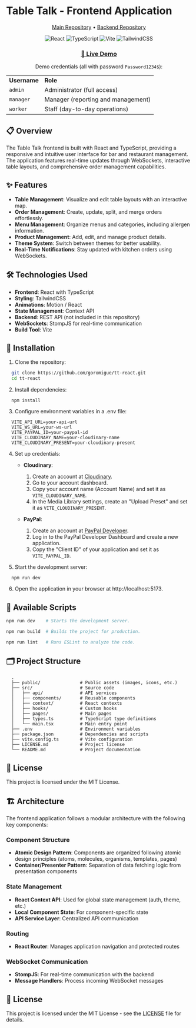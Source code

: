 # Table Talk - Frontend Application

<div align="center">
  <p>
    <a href="https://github.com/gorocode/tt-bar-manager">Main Repository</a> •
    <a href="https://github.com/gorocode/tt-spring">Backend Repository</a>
  </p>
</div>

<div align="center">
  <img src="https://img.shields.io/badge/React-61DAFB?style=for-the-badge&logo=react&logoColor=black" alt="React" />
  <img src="https://img.shields.io/badge/TypeScript-3178C6?style=for-the-badge&logo=typescript&logoColor=white" alt="TypeScript" />
  <img src="https://img.shields.io/badge/Vite-646CFF?style=for-the-badge&logo=vite&logoColor=white" alt="Vite" />
  <img src="https://img.shields.io/badge/TailwindCSS-06B6D4?style=for-the-badge&logo=tailwindcss&logoColor=white" alt="TailwindCSS" />
</div>

<div align="center">
  <h3><a href="https://tt.gorocode.dev/manager" target="_blank">🔗 Live Demo</a></h3>
  <p>Demo credentials (all with password <code>Password1234$</code>):</p>
  <table>
    <tr>
      <td><strong>Username</strong></td>
      <td><strong>Role</strong></td>
    </tr>
    <tr>
      <td><code>admin</code></td>
      <td>Administrator (full access)</td>
    </tr>
    <tr>
      <td><code>manager</code></td>
      <td>Manager (reporting and management)</td>
    </tr>
    <tr>
      <td><code>worker</code></td>
      <td>Staff (day-to-day operations)</td>
    </tr>
  </table>
</div>

## 📋 Overview

The Table Talk frontend is built with React and TypeScript, providing a responsive and intuitive user interface for bar and restaurant management. The application features real-time updates through WebSockets, interactive table layouts, and comprehensive order management capabilities.

## ✨ Features

- **Table Management**: Visualize and edit table layouts with an interactive map.
- **Order Management**: Create, update, split, and merge orders effortlessly.
- **Menu Management**: Organize menus and categories, including allergen information.
- **Product Management**: Add, edit, and manage product details.
- **Theme System**: Switch between themes for better usability.
- **Real-Time Notifications**: Stay updated with kitchen orders using WebSockets.

## 🛠️ Technologies Used

- **Frontend**: React with TypeScript
- **Styling**: TailwindCSS
- **Animations**: Motion / React
- **State Management**: Context API
- **Backend**: REST API (not included in this repository)
- **WebSockets**: StompJS for real-time communication
- **Build Tool**: Vite

## 🚀 Installation

1. Clone the repository:
  ```bash
    git clone https://github.com/goromigue/tt-react.git
    cd tt-react
  ```

2. Install dependencies:
  ```
    npm install
  ```

3. Configure environment variables in a .env file:
  ```
    VITE_API_URL=your-api-url
    VITE_WS_URL=your-ws-url
    VITE_PAYPAL_ID=your-paypal-id
    VITE_CLOUDINARY_NAME=your-cloudinary-name
    VITE_CLOUDINARY_PRESENT=your-cloudinary-present
  ```

4. Set up credentials:
   - **Cloudinary**:
     1. Create an account at [Cloudinary](https://cloudinary.com/).
     2. Go to your account dashboard.
     3. Copy your account name (Account Name) and set it as `VITE_CLOUDINARY_NAME`.
     4. In the Media Library settings, create an "Upload Preset" and set it as `VITE_CLOUDINARY_PRESENT`.

   - **PayPal**:
     1. Create an account at [PayPal Developer](https://developer.paypal.com/).
     2. Log in to the PayPal Developer Dashboard and create a new application.
     3. Copy the "Client ID" of your application and set it as `VITE_PAYPAL_ID`.



5. Start the development server:
  ```
    npm run dev
  ```

6. Open the application in your browser at http://localhost:5173.


## 📜 Available Scripts

```bash
npm run dev    # Starts the development server.
```

```bash
npm run build  # Builds the project for production.
```

```bash
npm run lint   # Runs ESLint to analyze the code.
```

## 🗂️ Project Structure
  ```
    .
    ├── public/               # Public assets (images, icons, etc.)
    ├── src/                  # Source code
    │   ├── api/              # API services
    │   ├── components/       # Reusable components
    │   ├── context/          # React contexts
    │   ├── hooks/            # Custom hooks
    │   ├── pages/            # Main pages
    │   ├── types.ts          # TypeScript type definitions
    │   └── main.tsx          # Main entry point
    ├── .env                  # Environment variables
    ├── package.json          # Dependencies and scripts
    ├── vite.config.ts        # Vite configuration
    ├── LICENSE.md            # Project license
    └── README.md             # Project documentation
  ```

## 📄 License
This project is licensed under the MIT License.

## 🏗️ Architecture

The frontend application follows a modular architecture with the following key components:

### Component Structure
- **Atomic Design Pattern**: Components are organized following atomic design principles (atoms, molecules, organisms, templates, pages)
- **Container/Presenter Pattern**: Separation of data fetching logic from presentation components

### State Management
- **React Context API**: Used for global state management (auth, theme, etc.)
- **Local Component State**: For component-specific state
- **API Service Layer**: Centralized API communication

### Routing
- **React Router**: Manages application navigation and protected routes

### WebSocket Communication
- **StompJS**: For real-time communication with the backend
- **Message Handlers**: Process incoming WebSocket messages


## 📄 License

This project is licensed under the MIT License - see the [LICENSE](./LICENSE) file for details.
